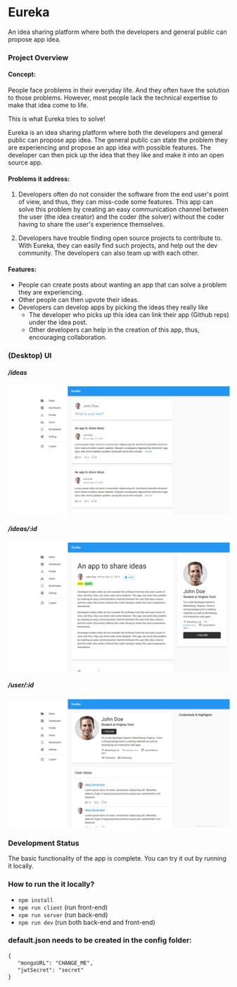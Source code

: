 # Eureka
An idea sharing platform where both the developers and general public can propose app idea. 

### Project Overview

#### Concept:

People face problems in their everyday life. And they often have the solution to those problems. However, most people lack the technical expertise to make that idea come to life. 

This is what Eureka tries to solve!

Eureka is an idea sharing platform where both the developers and general public can propose app idea. The general public can state the problem they are experiencing and propose an app idea with possible features. The developer can then pick up the idea that they like and make it into an open source app. 

#### Problems it address:

1) Developers often do not consider the software from the end user's point of view, and thus, they can miss-code some features.
This app can solve this problem by creating an easy communication channel between the user (the idea creator) and the coder (the solver) without the coder having to share the user's experience themselves.

2) Developers have trouble finding open source projects to contribute to. With Eureka, they can easily find such projects, and help out the dev community. The developers can also team up with each other.

#### Features:

- People can create posts about wanting an app that can solve a problem they are experiencing.
- Other people can then upvote their ideas.
- Developers can develop apps by picking the ideas they really like
  - The developer who picks up this idea can link their app (Github reps) under the idea post.
  - Other developers can help in the creation of this app, thus, encouraging collaboration.

### (Desktop) UI

##### /ideas
![](img/3.jpg)

##### /ideas/:id
![](img/2.jpg)

##### /user/:id
![](img/4.jpg)



### Development Status

The basic functionality of the app is complete. You can try it out by running it locally.

### How to run the it locally?
- ``` npm install ```
- ``` npm run client ``` (run front-end)
- ``` npm run server ``` (run back-end)
- ``` npm run dev ``` (run both back-end and front-end)

### default.json needs to be created in the config folder:
```
{
   "mongoURL": "CHANGE_ME",
   "jwtSecret": "secret"
}
```

